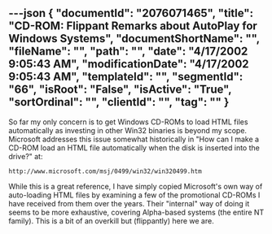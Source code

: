 ---json
{
  "documentId": "2076071465",
  "title": "CD-ROM: Flippant Remarks about AutoPlay for Windows Systems",
  "documentShortName": "",
  "fileName": "",
  "path": "",
  "date": "4/17/2002 9:05:43 AM",
  "modificationDate": "4/17/2002 9:05:43 AM",
  "templateId": "",
  "segmentId": "66",
  "isRoot": "False",
  "isActive": "True",
  "sortOrdinal": "",
  "clientId": "",
  "tag": ""
}
---

So far my only concern is to get Windows CD-ROMs to load HTML files automatically as investing in other Win32 binaries is beyond my scope. Microsoft addresses this issue somewhat historically in &quot;How can I make a CD-ROM load an HTML file automatically when the disk is inserted into the drive?&quot; at:

    http://www.microsoft.com/msj/0499/win32/win320499.htm

While this is a great reference, I have simply copied Microsoft's own way of auto-loading HTML files by examining a few of the promotional CD-ROMs I have received from them over the years. Their &quot;internal&quot; way of doing it seems to be more exhaustive, covering Alpha-based systems (the entire NT family). This is a bit of an overkill but (flippantly) here we are.
